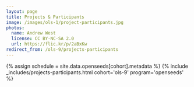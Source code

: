 ```yaml
---
layout: page
title: Projects & Participants
image: /images/ols-1/project-participants.jpg
photos:
  name: Andrew West
  license: CC BY-NC-SA 2.0
  url: https://flic.kr/p/2aBxKw
redirect_from: /ols-9/projects-participants
---
```


{% assign schedule = site.data.openseeds[cohort].metadata %}
{% include _includes/projects-participants.html cohort='ols-9' program='openseeds'  %}